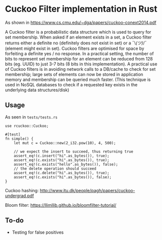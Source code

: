 # Cuckoo Filter implementation in Rust
As shown in https://www.cs.cmu.edu/~dga/papers/cuckoo-conext2014.pdf

A Cuckoo filter is a probabilistic data structure which is used to query for set membership. When asked if an element exists in a set, a Cuckoo filter returns either a definite no (definitely does not exist in set) or a ¯\\_(ツ)_/¯ (element might exist in set). Cuckoo filters are optimised for space by forfeiting a definite yes / no response. In a practical setting, the number of bits to represent set membership for an element can be reduced from 128 bits (eg. UUID) to just 3-7 bits (8 bits in this implementation). A practical use of Cuckoo filters is in avoiding network calls to a DB/cache to check for set membership; large sets of elements can now be stored in application memory and membership can be queried much faster. (This technique is used in NoSQL databases to check if a requested key exists in the underlying data structures/disk)

## Usage
As seen in `tests/tests.rs`
```
use rcuckoo::Cuckoo;

#[test]
fn simple() {
    let mut c = Cuckoo::new(2_i32.pow(10), 4, 500);

    // we expect the insert to succeed, thus returning true
    assert_eq!(c.insert("hi".as_bytes()), true);
    assert_eq!(c.exists("hi".as_bytes()), true);
    assert_eq!(c.exists("hello".as_bytes()), false);
    // the delete operation should succeed
    assert_eq!(c.delete("hi".as_bytes()), true);
    assert_eq!(c.exists("hi".as_bytes()), false);
}
```

Cuckoo hashing: http://www.itu.dk/people/pagh/papers/cuckoo-undergrad.pdf

Bloom filter: https://llimllib.github.io/bloomfilter-tutorial/

## To-do
- Testing for false positives
